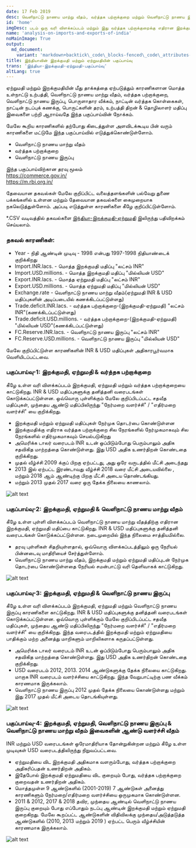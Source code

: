 ```yaml
---
date: 17 Feb 2019
desc: வெளிநாட்டு நாணய மாற்று வீதம், வர்த்தக பற்றாக்குறை மற்றும் வெளிநாட்டு நாணய இருப்புக்கு எதிரான இறக்குமதி மற்றும் ஏற்றுமதி பகுப்பாய்வு
id: 'home'
imgDesc: படம் ஒரு வரி விளக்கப்படம் மற்றும் இது வர்த்தக பற்றாக்குறைக்கு எதிரான இறக்குமதி ஏற்றுமதி பகுப்பாய்வைக் காட்டுகிறது
name: 'analysis-on-imports-and-exports-of-india'
noMainImage: True
output:
  md_document:
    variant: 'markdown+backtick\_code\_blocks-fenced\_code\_attributes-header\_attributes'
title: இந்தியாவின் இறக்குமதி மற்றும் ஏற்றுமதியின் பகுப்பாய்வு
trans: 'இந்தியா-இறக்குமதி-ஏற்றுமதி-பகுப்பாய்வு'
altLang: true
---
```

<div>
    <adsbygoogle />
</div>
<Adsense
          data-ad-client="ca-pub-3042269102042405"
          data-ad-slot="1234567890"
/>

ஏற்றுமதி மற்றும் இறக்குமதியின் மீது தாக்கத்தை ஏற்படுத்தும் காரணிகளான மொத்த உள்நாட்டு உற்பத்தி, வெளிநாட்டு நாணய மாற்று வீதம், வர்த்தக பற்றாக்குறை, வெளிநாட்டு நாணய இருப்பு, பொருளாதார வீக்கம், நாட்டின் வர்த்தக கொள்கைகள், நாட்டின் நடப்புக் கணக்கு, பொருட்களின் தரம், உற்பத்தி திறன் & தொழிலாளர் மதிப்பு இவைகளை பற்றி ஆராய்வதே இந்த பகுப்பாய்வின் நோக்கம்.

மேலே கூறிய காரணிகளில் தற்போது கிடைத்துள்ள அளவிடக்கூடிய  பின் வரும் காரணிகளை மட்டுமே இந்த பகுப்பாய்வில்  எடுத்துக்கொண்டுள்ளோம்.

- வெளிநாட்டு நாணய மாற்று வீதம்
- வர்த்தக பற்றாக்குறை
- வெளிநாட்டு நாணய இருப்பு

இந்த பகுப்பாய்விற்கான தரவு மூலம்\
<https://commerce.gov.in/>\
<https://m.rbi.org.in/>

தேவையான தகவல்கள் மேலே குறிப்பிட்ட வலைத்தளங்களின் பல்வேறு துணை பக்கங்களில் உள்ளன மற்றும் தேவையான தகவல்களை கைமுறையாக நகலெடுத்துள்ளோம். அப்படி எடுத்துள்ள காரணிகளை கீழே குறிப்பிட்டுள்ளோம். 

\*.CSV வடிவத்தில் தகவல்களை [இந்தியா-இறக்குமதி-ஏற்றுமதி](http://thedatatalks.in/datas/economics/import_export.csv) இலிருந்து பதிவிறக்கம் செய்யலாம்.

### தகவல் காரணிகள்:

-   Year - நிதி ஆண்டின் முடிவு - 1998 என்பது 1997-1998 நிதியாண்டைக் குறிக்கிறது
-   Import.INR.lacs. - மொத்த இறக்குமதி மதிப்பு "லட்சம் INR"
-   Import.USD.millions. - மொத்த இறக்குமதி மதிப்பு "மில்லியன் USD"
-   Export.INR.lacs. - மொத்த ஏற்றுமதி மதிப்பு "லட்சம் INR"
-   Export.USD.millions. - மொத்த ஏற்றுமதி மதிப்பு "மில்லியன் USD"
-   Exchange.rate - வெளிநாட்டு நாணய மாற்று வீதம்(ஏற்றுமதி INR & USD மதிப்புகளின் அடிப்படையில் கணக்கிடப்பட்டுள்ளது)
-   Trade.deficit.INR.lacs. - வர்த்தக பற்றாக்குறை-(இறக்குமதி-ஏற்றுமதி) "லட்சம் INR"(கணக்கிடப்பட்டுள்ளது)
-   Trade.deficit.USD.millions. - வர்த்தக பற்றாக்குறை-(இறக்குமதி-ஏற்றுமதி) "மில்லியன் USD"(கணக்கிடப்பட்டுள்ளது)
-   FC.Reserve.INR.lacs. - வெளிநாட்டு நாணய இருப்பு "லட்சம் INR"
-   FC.Reserve.USD.millions. - வெளிநாட்டு நாணய இருப்பு "மில்லியன் USD"

மேலே குறிப்பிட்டுள்ள காரணிகளின் INR & USD மதிப்புகள் அதிகாரபூர்வமாக வெளியிடப்பட்டவை.

### பகுப்பாய்வு-1: இறக்குமதி, ஏற்றுமதி & வர்த்தக பற்றாக்குறை

கீழே உள்ள வரி விளக்கப்படம் இறக்குமதி, ஏற்றுமதி மற்றும் வர்த்தக பற்றாக்குறையை காட்டுகிறது. INR & USD மதிப்புகளுக்கு தனித்தனி வரைபடங்கள் கொடுக்கப்பட்டுள்ளன. ஒவ்வொரு புள்ளிக்கும் மேலே குறிப்பிடப்பட்ட சதவீத மதிப்புகள், முந்தைய ஆண்டு மதிப்பிலிருந்து  "நேர்மறை வளர்ச்சி" / "எதிர்மறை வளர்ச்சி" யை குறிக்கிறது.

- இறக்குமதி மற்றும் ஏற்றுமதி மதிப்புகள் நேர்முக தொடர்பை கொண்டுள்ளன
- இறக்குமதிக்கு எதிராக வர்த்தக பற்றாக்குறை சில நேரங்களில் நேர்முகமாகவும் சில நேரங்களில் எதிர்முகமாகவும் செயல்படுகிறது  
- அமெரிக்க டாலர்  வரைபடம்  INR உடன் ஒப்பிடும்போது பெரும்பாலும் அதிக 
சதவிகித மாற்றத்தை கொண்டுள்ளது. இது USD அதிக உணர்திறன் கொண்டதை குறிக்கிறது.  
- முதல் வீழ்ச்சி 2009 க்குப் பிறகு ஏற்பட்டது, அது ஒரே வருடத்தில் மீட்சி அடைந்தது  
- 2013 இல்  ஏற்பட்ட இரண்டாவது வீழ்ச்சி 2018 வரை மீட்சி அடையவில்லை , மற்றும் 2018 ஆம் ஆண்டிற்கு பிறகு மீட்சி அடைய தொண்டங்கியது.  
- மற்றும் 2013  முதல் 2017 வரை ஒரு தேக்க நிலையை காணலாம்.  

<img src="/economics/import-export-analysis/figure-markdown/img1.png" alt="alt text" class="blogs_image">

### பகுப்பாய்வு-2: இறக்குமதி, ஏற்றுமதி & வெளிநாட்டு நாணய மாற்று வீதம்

கீழே உள்ள புள்ளி விளக்கப்படம் வெளிநாட்டு நாணய மாற்று வீதத்திற்கு எதிரான இறக்குமதி, ஏற்றுமதி மதிப்பை காட்டுகிறது. INR & USD மதிப்புகளுக்கு தனித்தனி வரைபடங்கள் கொடுக்கப்பட்டுள்ளன. நடைமுறையில் இந்த நிலைமை சாத்தியமில்லை.

- தரவு புள்ளிகள் சிதறியுள்ளதால், ஒவ்வொரு விளக்கப்படத்திலும் ஒரு நேரியல் பின்னடைவு மாதிரியைச் சேர்த்துள்ளோம்.  
- வெளிநாட்டு நாணய மாற்று வீதம், இறக்குமதி மற்றும் ஏற்றுமதி மதிப்புடன் நேர்முக தொடர்பை கொண்டுள்ளதை நேரியல் சமன்பாட்டு வரி தெளிவாகக் காட்டுகிறது.

<img src="/economics/import-export-analysis/figure-markdown/img2.png" alt="alt text" class="blogs_image">


### பகுப்பாய்வு-3: இறக்குமதி, ஏற்றுமதி & வெளிநாட்டு நாணய இருப்பு

கீழே உள்ள வரி விளக்கப்படம் இறக்குமதி, ஏற்றுமதி மற்றும் வெளிநாட்டு நாணய இருப்பு காரணிகளை காட்டுகிறது. INR & USD மதிப்புகளுக்கு தனித்தனி வரைபடங்கள் கொடுக்கப்பட்டுள்ளன. ஒவ்வொரு புள்ளிக்கும் மேலே குறிப்பிடப்பட்ட சதவீத மதிப்புகள், முந்தைய ஆண்டு மதிப்பிலிருந்து  "நேர்மறை வளர்ச்சி" / "எதிர்மறை வளர்ச்சி" யை குறிக்கிறது. இந்த வரைபடத்தில் இறக்குமதி மற்றும் ஏற்றுமதியை பாதிக்கும் மற்ற அனைத்து மாறிகளும் மாறிலிகளாக கருதப்பட்டுள்ளது.

- அமெரிக்க டாலர்  வரைபடம்  INR உடன் ஒப்பிடும்போது  பெரும்பாலும் அதிக 
சதவிகித மாற்றத்தை கொண்டுள்ளது. இது USD அதிக உணர்திறன் கொண்டதை குறிக்கிறது.
- USD வரைபடம் 2012, 2013. 2014 ஆண்டுகளுக்கு தேக்க நிலையை காட்டுகிறது. மாறாக INR வரைபடம் வளர்ச்சியை காட்டுகிறது. இந்த வேறுபாட்டிற்கு பண வீக்கம் காரணமாக இருக்கலாம்.
- வெளிநாட்டு நாணய இருப்பு 2012 முதல் தேக்க நிலையை கொண்டுள்ளது மற்றும் இது 2017 முதல் மீட்சி அடைய தொடங்கியுள்ளது.

<img src="/economics/import-export-analysis/figure-markdown/img3.png" alt="alt text" class="blogs_image">

### பகுப்பாய்வு-4: இறக்குமதி, ஏற்றுமதி, வெளிநாட்டு நாணய இருப்பு & வெளிநாட்டு நாணய மாற்று வீதம் இவைகளின் ஆண்டு வளர்ச்சி வீதம்

INR மற்றும் USD வரைபடங்கள் ஒரேமாதிரியாக தோன்றுகின்றன மற்றும் கீழே உள்ள முடிவுகள் USD வரைபடத்திலிருந்து நிறுவப்பட்டவை.

- ஏற்றுமதியை விட இறக்குமதி அதிகமாக வளரும்போது, வர்த்தக பற்றாக்குறை அதிகரிப்பதன் உணர்திறன் அதிகம்.
- இதேபோல் இறக்குமதி ஏற்றுமதியை விட குறையும் போது, வர்த்தக பற்றாக்குறை குறைவதன் உணர்திறன் அதிகம்.
- மொத்தமுள்ள 9 ஆண்டுகளில் (2001-2019) 7 ஆண்டுகள்  அனைத்து காரணிகளும் நேர்மறை/எதிர்மறை வளர்ச்சியை ஒருமுகமாக கொண்டுள்ளன.
- 2011 & 2012, 2017 & 2018 தவிர, முந்தைய ஆண்டில் வெளிநாட்டு நாணய இருப்பு குறையும் போது எப்போதும் நடப்பு ஆண்டின் இறக்குமதி மற்றும் ஏற்றுமதி குறைகிறது. மேலே கூறப்பட்ட ஆண்டுகளின் விதிவிலக்கு முந்தைய/அடுத்தடுத்த ஆண்டுகளில் (2010, 2013 மற்றும் 2019 ) ஏற்பட்ட பெரும் வீழ்ச்சியின் காரணமாக இருக்கலாம்.

<img src="/economics/import-export-analysis/figure-markdown/img4.png" alt="alt text" class="blogs_image">